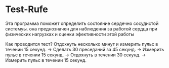 # Test-Rufe
Эта программа поможет определить состояние сердечно сосудистой системуы. 
она преднозначен для наблюдения за работой сердца при физических нагрузках и оценки эфективности этой работы

Как проводится тест?
Отдохнуть несколько минут и измерить пульс в течении 15 секунд. -> Сделать 30 преседаний за 45 секунд. -> Измерить пульс в течении 15 секунд. -> Отдохнуть в течении 30 секунд. -> Измерить пульс в течении 15 секунд.
